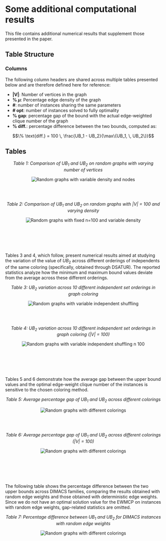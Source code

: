 # Some additional computational results

This file contains additional numerical results that supplement those presented in the paper.

## Table Structure

### Columns

The following column headers are shared across multiple tables presented below and are therefore defined here for reference:

- **|V|**: Number of vertices in the graph
- **% $\mu$**: Percentage edge density of the graph
- **#**: number of instances sharing the same parameters
- **# opt**: number of instances solved to fully optimality
- **% gap**: percentage gap of the bound with the actual edge-weighted clique number of the graph
- **% diff.**: percentage difference between the two bounds, computed as:

 $$\% \text{diff.} = 100 \, \frac{UB_1 - UB_2}{\max\{UB_1, \, UB_2\}}$$


## Tables

<div align="center">

*Table 1: Comparison of UB<sub>1</sub> and UB<sub>2</sub> on random graphs with varying number of vertices*

![Random graphs with variable density and nodes](TABLES/table_random_nodes.png)

</div>

<br>
<br>

<div align="center">

*Table 2: Comparison of UB<sub>1</sub> and UB<sub>2</sub> on random graphs with |V| = 100 and varying density*

![Random graphs with fixed n=100 and variable density](TABLES/table_random_densities_n100.png)

</div>

<br>
<br>
<br>
<br>



Tables 3 and 4, which follow, present numerical results aimed at studying the variation of the value of $UB_2$ across different orderings of independents of the same coloring (specifically, obtained through DSATUR). The reported statistics analyze how the minimum and maximum bound values deviate from the average across these different orderings.

<div align="center">

*Table 3: UB<sub>2</sub> variation across 10 different independent set orderings in graph coloring*

![Random graphs with variable independent shuffling](TABLES/table_random_shuffling.png)

</div>

<br>
<br>

<div align="center">

*Table 4: UB<sub>2</sub> variation across 10 different independent set orderings in graph coloring (|V| = 100)*

![Random graphs with variable independent shuffling n 100](TABLES/table_random_shuffling_n100.png)

</div>

<br>
<br>
<br>
<br>


Tables 5 and 6 demonstrate how the average gap between the upper bound values and the optimal edge-weight clique number of the instances is sensitive to the chosen coloring method.


<div align="center">

*Table 5: Average percentage gap of UB<sub>1</sub> and UB<sub>2</sub> across different colorings*

![Random graphs with different colorings](TABLES/table_random_coloring.png)

</div>

<br>
<br>

<div align="center">

*Table 6: Average percentage gap of UB<sub>1</sub> and UB<sub>2</sub> across different colorings (|V| = 100)*

![Random graphs with different colorings](TABLES/table_random_coloring_n100.png)

</div>


<br>
<br>
<br>
<br>


The following table shows the percentage difference between the two upper bounds across DIMACS families, comparing the results obtained with random edge weights and those obtained with deterministic edge weights. Since we do not have an optimal solution value for the EWMCP on instances with random edge weights, gap-related statistics are omitted.


<div align="center">


*Table 7: Percentage difference between UB<sub>1</sub> and UB<sub>2</sub> for DIMACS instances with random edge weights*

![Random graphs with different colorings](TABLES/table_dimacs_families_randw.png)

</div>
